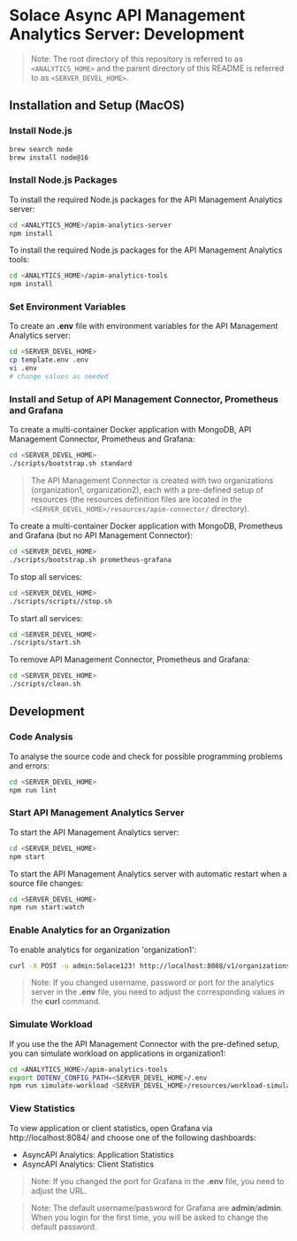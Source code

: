 # Solace Async API Management Analytics Server: Development

> Note: The root directory of this repository is referred to as `<ANALYTICS_HOME>` and the parent
>       directory of this README is referred to as `<SERVER_DEVEL_HOME>`.

## Installation and Setup (MacOS)

### Install Node.js

````bash
brew search node
brew install node@16
````

### Install Node.js Packages

To install the required Node.js packages for the API Management Analytics server:

```bash
cd <ANALYTICS_HOME>/apim-analytics-server
npm install
```

To install the required Node.js packages for the API Management Analytics tools:

```bash
cd <ANALYTICS_HOME>/apim-analytics-tools
npm install
```

### Set Environment Variables

To create an **.env** file with environment variables for the API Management Analytics server:

```bash
cd <SERVER_DEVEL_HOME>
cp template.env .env
vi .env
# change values as needed
```

### Install and Setup of API Management Connector, Prometheus and Grafana

To create a multi-container Docker application with MongoDB, API Management Connector, Prometheus and Grafana:

```bash
cd <SERVER_DEVEL_HOME>
./scripts/bootstrap.sh standard
```

> The API Management Connector is created with two organizations (organization1, organization2), each with a pre-defined setup
> of resources (the resources definition files are located in the `<SERVER_DEVEL_HOME>/resources/apim-connector/` directory).

To create a multi-container Docker application with MongoDB, Prometheus and Grafana (but no API Management Connector):

```bash
cd <SERVER_DEVEL_HOME>
./scripts/bootstrap.sh prometheus-grafana
```

To stop all services:

```bash
cd <SERVER_DEVEL_HOME>
./scripts/scripts//stop.sh
```

To start all services:

```bash
cd <SERVER_DEVEL_HOME>
./scripts/start.sh
```

To remove API Management Connector, Prometheus and Grafana:

```bash
cd <SERVER_DEVEL_HOME>
./scripts/clean.sh
```

## Development

### Code Analysis

To analyse the source code and check for possible programming problems and errors:

```bash
cd <SERVER_DEVEL_HOME>
npm run lint
```

### Start API Management Analytics Server

To start the API Management Analytics server:

```bash
cd <SERVER_DEVEL_HOME>
npm start
```

To start the API Management Analytics server with automatic restart when a source file changes:

```bash
cd <SERVER_DEVEL_HOME>
npm run start:watch
```

### Enable Analytics for an Organization

To enable analytics for organization 'organization1':

```bash
curl -X POST -u admin:Solace123! http://localhost:8088/v1/organizations -d '{"name":"organization1","enabled":true}'
```

> Note: If you changed username, password or port for the analytics server in the **.env** file, you need to adjust
>       the corresponding values in the **curl** command.

### Simulate Workload

If you use the the API Management Connector with the pre-defined setup, you can simulate workload on applications in organization1:

```bash
cd <ANALYTICS_HOME>/apim-analytics-tools
export DOTENV_CONFIG_PATH=<SERVER_DEVEL_HOME>/.env
npm run simulate-workload <SERVER_DEVEL_HOME>/resources/workload-simulator/organization1.json
```

### View Statistics

To view application or client statistics, open Grafana via http://localhost:8084/ and choose one of the following dashboards:

- AsyncAPI Analytics: Application Statistics
- AsyncAPI Analytics: Client Statistics

> Note: If you changed the port for Grafana in the **.env** file, you need to adjust the URL.

> Note: The default username/password for Grafana are **admin**/**admin**. When you login for the first time, you will be
>       asked to change the default password.

